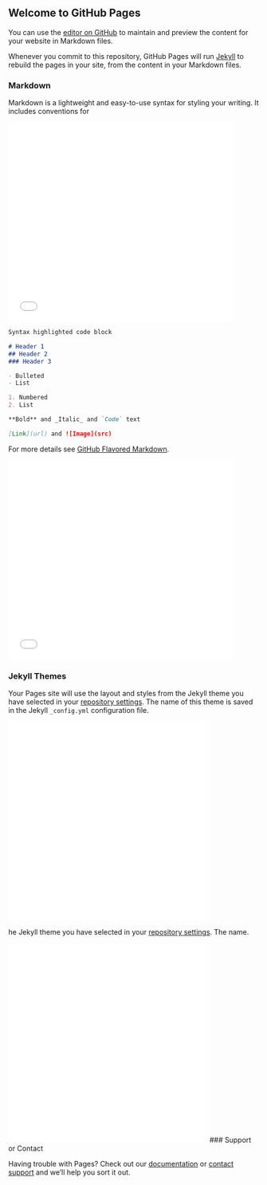 ## Welcome to GitHub Pages

You can use the [editor on GitHub](https://github.com/devincody/test/edit/master/index.md) to maintain and preview the content for your website in Markdown files.

Whenever you commit to this repository, GitHub Pages will run [Jekyll](https://jekyllrb.com/) to rebuild the pages in your site, from the content in your Markdown files.

### Markdown

Markdown is a lightweight and easy-to-use syntax for styling your writing. It includes conventions for

<iframe width="450" height="400" frameborder="0" scrolling="no" src="//plot.ly/~RPlotBot/3502.embed"></iframe>

```markdown
Syntax highlighted code block

# Header 1
## Header 2
### Header 3

- Bulleted
- List

1. Numbered
2. List

**Bold** and _Italic_ and `Code` text

[Link](url) and ![Image](src)
```

For more details see [GitHub Flavored Markdown](https://guides.github.com/features/mastering-markdown/).

<iframe width="450" height="400" frameborder="0" scrolling="no" src="//plot.ly/~AdamKulidjian/3669.embed"></iframe>


### Jekyll Themes

Your Pages site will use the layout and styles from the Jekyll theme you have selected in your [repository settings](https://github.com/devincody/test/settings). The name of this theme is saved in the Jekyll `_config.yml` configuration file.

<iframe width="400" height="400" frameborder="0" scrolling="no" src="//plot.ly/~Dreamshot/512.embed"></iframe>

he Jekyll theme you have selected in your [repository settings](https://github.com/devincody/test/settings). The name.



<iframe width="400" height="400" logo="false" frameborder="0" scrolling="no" src="//plot.ly/~IPython.Demo/1091.embed"></iframe>
### Support or Contact

Having trouble with Pages? Check out our [documentation](https://help.github.com/categories/github-pages-basics/) or [contact support](https://github.com/contact) and we’ll help you sort it out.


